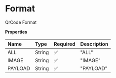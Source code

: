 # Format

QrCode Format

**Properties**

| Name    | Type   | Required | Description |
| :------ | :----- | :------- | :---------- |
| ALL     | String | ✅       | "ALL"       |
| IMAGE   | String | ✅       | "IMAGE"     |
| PAYLOAD | String | ✅       | "PAYLOAD"   |

<!-- This file was generated by liblab | https://liblab.com/ -->

